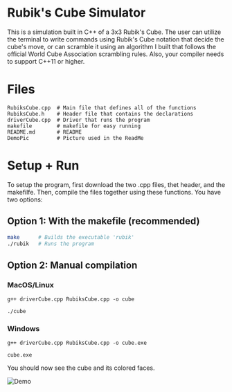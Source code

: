 # Rubik's Cube Simulator

This is a simulation built in C++ of a 3x3 Rubik's Cube. The user can utilize the terminal to write commands using Rubik's Cube notation that  decide the cube's move, or can scramble it using an algorithm I built that follows the official World Cube Association scrambling rules. Also, your compiler needs to support C++11 or higher.

# Files
```
RubiksCube.cpp  # Main file that defines all of the functions
RubiksCube.h    # Header file that contains the declarations
driverCube.cpp  # Driver that runs the program
makefile        # makefile for easy running
README.md       # README
DemoPic         # Picture used in the ReadMe
```
# Setup + Run

To setup the program, first download the two .cpp files, thet header, and the makefilfe. Then, compile the files together using these functions. You have two options:

## Option 1: With the makefile (recommended)

```bash
make      # Builds the executable 'rubik'
./rubik   # Runs the program
```
## Option 2: Manual compilation

### MacOS/Linux 
```
g++ driverCube.cpp RubiksCube.cpp -o cube
```
```
./cube
```

### Windows
```
g++ driverCube.cpp RubiksCube.cpp -o cube.exe
```
```
cube.exe
```

You should now see the cube and its colored faces.

![Demo](DemoPic)


